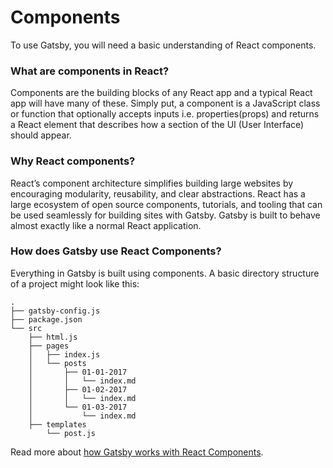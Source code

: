 # Components

To use Gatsby, you will need a basic understanding of React components.

### What are components in React? <a id="6076"></a>

Components are the building blocks of any React app and a typical React app will have many of these. Simply put, a component is a JavaScript class or function that optionally accepts inputs i.e. properties\(props\) and returns a React element that describes how a section of the UI \(User Interface\) should appear.

### Why React components? <a id="why-react-components"></a>

React’s component architecture simplifies building large websites by encouraging modularity, reusability, and clear abstractions. React has a large ecosystem of open source components, tutorials, and tooling that can be used seamlessly for building sites with Gatsby. Gatsby is built to behave almost exactly like a normal React application.

### How does Gatsby use React Components?

Everything in Gatsby is built using components.  A basic directory structure of a project might look like this:

```text
.
├── gatsby-config.js
├── package.json
└── src
    ├── html.js
    ├── pages
    │   ├── index.js
    │   └── posts
    │       ├── 01-01-2017
    │       │   └── index.md
    │       ├── 01-02-2017
    │       │   └── index.md
    │       └── 01-03-2017
    │           └── index.md
    ├── templates
        └── post.js
```

Read more about [how Gatsby works with React Components](https://www.gatsbyjs.org/docs/building-with-components/#how-does-gatsby-use-react-components).

